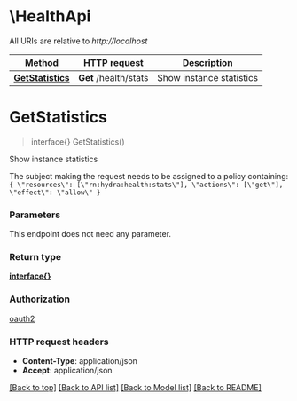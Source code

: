 # \HealthApi

All URIs are relative to *http://localhost*

Method | HTTP request | Description
------------- | ------------- | -------------
[**GetStatistics**](HealthApi.md#GetStatistics) | **Get** /health/stats | Show instance statistics


# **GetStatistics**
> interface{} GetStatistics()

Show instance statistics

The subject making the request needs to be assigned to a policy containing:  ``` { \"resources\": [\"rn:hydra:health:stats\"], \"actions\": [\"get\"], \"effect\": \"allow\" } ```


### Parameters
This endpoint does not need any parameter.

### Return type

[**interface{}**](interface{}.md)

### Authorization

[oauth2](../README.md#oauth2)

### HTTP request headers

 - **Content-Type**: application/json
 - **Accept**: application/json

[[Back to top]](#) [[Back to API list]](../README.md#documentation-for-api-endpoints) [[Back to Model list]](../README.md#documentation-for-models) [[Back to README]](../README.md)

